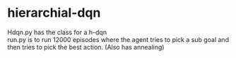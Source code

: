 # hierarchial-dqn

Hdqn.py has the class for a h-dqn <br />
run.py is to run 12000 episodes where the agent tries to pick a sub goal and then tries to pick the best action. 
(Also has annealing)

